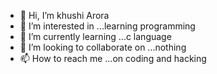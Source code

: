 - 👋 Hi, I’m khushi Arora 
- 👀 I’m interested in ...learning programming
- 🌱 I’m currently learning ...c language 
- 💞️ I’m looking to collaborate on ...nothing
- 📫 How to reach me ...on coding and hacking

<!---
koko2511/koko2511 is a ✨ special ✨ repository because its `README.md` (this file) appears on your GitHub profile.
You can click the Preview link to take a look at your changes.

--->
